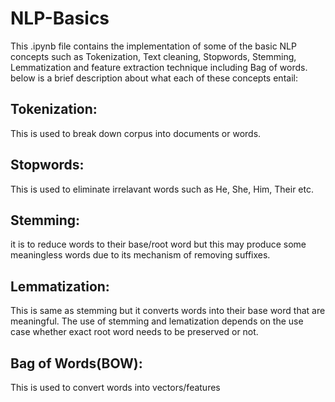 # NLP-Basics
This .ipynb file contains the implementation of some of the basic NLP concepts such as Tokenization, Text cleaning, Stopwords, Stemming, Lemmatization and feature extraction technique including Bag of words. below is a brief description about what each of these concepts entail:
## Tokenization: 
This is used to break down corpus into documents or words.
## Stopwords: 
This is used to eliminate irrelavant words such as He, She, Him, Their etc.
## Stemming: 
it is to reduce words to their base/root word but this may produce some meaningless words due to its mechanism of removing suffixes.
## Lemmatization: 
This is same as stemming but it converts words into their base word that are meaningful.
The use of stemming and lematization depends on the use case whether exact root word needs to be preserved or not.
## Bag of Words(BOW): 
This is used to convert words into vectors/features
